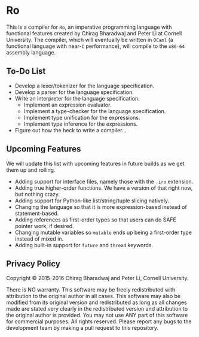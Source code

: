 # Ro
This is a compiler for `Ro`, an imperative programming language with functional features created by Chirag Bharadwaj and Peter Li at Cornell University. The compiler, which will eventually be written in `OCaml` (a functional language with near-`C` performance), will compile to the `x86-64` assembly language.          

To-Do List
----
* Develop a lexer/tokenizer for the language specification.
* Develop a parser for the language specification.
* Write an interpreter for the language specification.
  + Implement an expression evaluator.
  + Implement a type-checker for the language specification.
  + Implement type unification for the expressions.
  + Implement type inference for the expressions.
* Figure out how the heck to write a compiler...

Upcoming Features
----
We will update this list with upcoming features in future builds as we get them up and rolling.

* Adding support for interface files, namely those with the `.iro` extension.
* Adding true higher-order functions. We have a version of that right now, but nothing crazy.
* Adding support for Python-like list/string/tuple slicing natively.
* Changing the language so that it is more expression-based instead of statement-based.
* Adding references as first-order types so that users can do SAFE pointer work, if desired.
* Changing mutable variables so `mutable` ends up being a first-order type instead of mixed in.
* Adding built-in support for `future` and `thread` keywords.

Privacy Policy
----

Copyright &copy; 2015-2016 Chirag Bharadwaj and Peter Li, Cornell University.

There is NO warranty. This software may be freely redistributed with attribution to the original author in all cases. This software may also be modified from its original version and redistributed as long as all changes made are stated very clearly in the redistributed version and attribution to the original author is provided. You may not use ANY part of this software for commercial purposes. All rights reserved. Please report any bugs to the development team by making a pull request to this repository.
